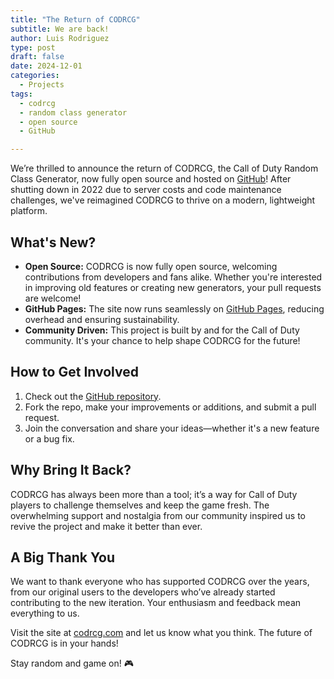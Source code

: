 ```yaml
---
title: "The Return of CODRCG"
subtitle: We are back!
author: Luis Rodriguez
type: post
draft: false
date: 2024-12-01
categories:
  - Projects
tags:
  - codrcg
  - random class generator
  - open source
  - GitHub

---
```


We’re thrilled to announce the return of CODRCG, the Call of Duty Random Class Generator, now fully open source and hosted on [GitHub](https://github.com/SiloCityLabs/codrcg.com)! After shutting down in 2022 due to server costs and code maintenance challenges, we've reimagined CODRCG to thrive on a modern, lightweight platform.

<!--more-->

## What's New?

- **Open Source:** CODRCG is now fully open source, welcoming contributions from developers and fans alike. Whether you're interested in improving old features or creating new generators, your pull requests are welcome!
- **GitHub Pages:** The site now runs seamlessly on [GitHub Pages](https://codrcg.com/), reducing overhead and ensuring sustainability.
- **Community Driven:** This project is built by and for the Call of Duty community. It's your chance to help shape CODRCG for the future!

## How to Get Involved

1. Check out the [GitHub repository](https://github.com/SiloCityLabs/codrcg.com).
2. Fork the repo, make your improvements or additions, and submit a pull request.
3. Join the conversation and share your ideas—whether it's a new feature or a bug fix.

## Why Bring It Back?

CODRCG has always been more than a tool; it’s a way for Call of Duty players to challenge themselves and keep the game fresh. The overwhelming support and nostalgia from our community inspired us to revive the project and make it better than ever.

## A Big Thank You

We want to thank everyone who has supported CODRCG over the years, from our original users to the developers who’ve already started contributing to the new iteration. Your enthusiasm and feedback mean everything to us.

Visit the site at [codrcg.com](https://codrcg.com/) and let us know what you think. The future of CODRCG is in your hands!

Stay random and game on! 🎮